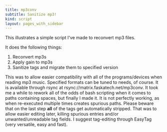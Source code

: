 ```yaml
---
title: mp3conv
subtitle: Sanitize mp3!
kind: script
layout: pages_with_sidebar
---
```

This illustrates a simple script I\'ve made to reconvert mp3 files\.

It does the following things\:

1. Reconvert mp3s
1. Apply gain to mp3s
1. Sanitize tags and migrate them to specified version

This was to allow easier compatibility with all of the programs/devices when reading mp3 music\. Specified formats can be tuned to needs, of course\.
It is available through rsync at rsync\://matrix\.faskatech\.net/mp3conv\. It took me a while to rework all of the odds of bash scripting when it comes to paths containing spaces, but finally I made it\. It is not perfectly working, as when re-executed multiple times creates spurious paths\. Please beware that on the last step **all** of the tags get automatically stripped\. That was to allow easier editing later, killing spurious entries and/or unwanted/unreadable tag fields\. I suggest tag\-editing through EasyTag \(very versatile, easy and fast\)\.
